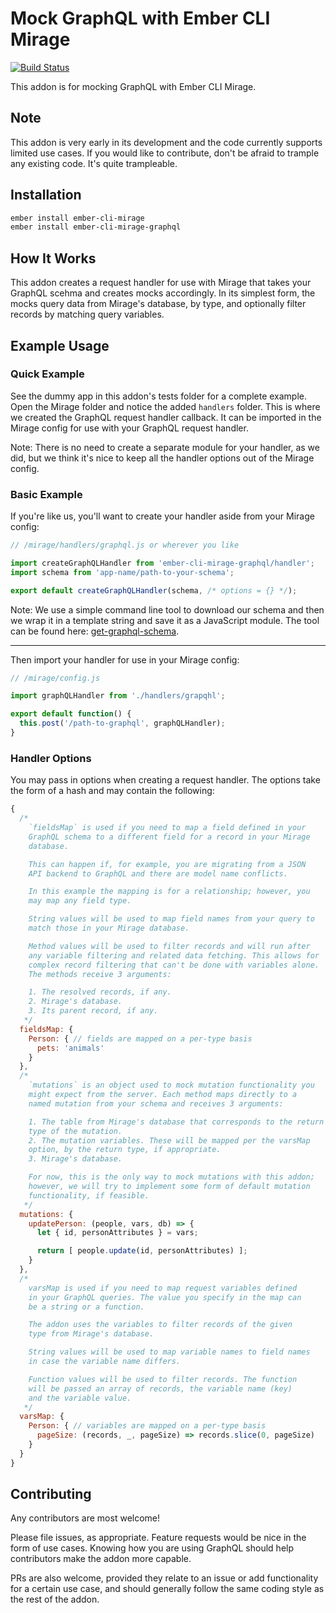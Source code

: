 # Mock GraphQL with Ember CLI Mirage

[![Build Status](https://travis-ci.org/kloeckner-i/ember-cli-mirage-graphql.svg?branch=master)](https://travis-ci.org/kloeckner-i/ember-cli-mirage-graphql)

This addon is for mocking GraphQL with Ember CLI Mirage.

## Note

This addon is very early in its development and the code currently supports limited use cases. If you would like to contribute, don't be afraid to trample any existing code. It's quite trampleable.

## Installation

```sh
ember install ember-cli-mirage
ember install ember-cli-mirage-graphql
```

## How It Works

This addon creates a request handler for use with Mirage that takes your GraphQL scehma and creates mocks accordingly. In its simplest form, the mocks query data from Mirage's database, by type, and optionally filter records by matching query variables.

## Example Usage

### Quick Example

See the dummy app in this addon's tests folder for a complete example. Open the Mirage folder and notice the added `handlers` folder. This is where we created the GraphQL request handler callback. It can be imported in the Mirage config for use with your GraphQL request handler.

Note: There is no need to create a separate module for your handler, as we did, but we think it's nice to keep all the handler options out of the Mirage config.

### Basic Example

If you're like us, you'll want to create your handler aside from your Mirage config:

```javascript
// /mirage/handlers/graphql.js or wherever you like

import createGraphQLHandler from 'ember-cli-mirage-graphql/handler';
import schema from 'app-name/path-to-your-schema';

export default createGraphQLHandler(schema, /* options = {} */);
```

Note: We use a simple command line tool to download our schema and then we wrap it in a template string and save it as a JavaScript module. The tool can be found here: [get-graphql-schema](https://www.npmjs.com/package/get-graphql-schema).

---

Then import your handler for use in your Mirage config:

```javascript
// /mirage/config.js

import graphQLHandler from './handlers/grapqhl';

export default function() {
  this.post('/path-to-graphql', graphQLHandler);
}
```

### Handler Options

You may pass in options when creating a request handler. The options take the form of a hash and may contain the following:

```javascript
{
  /*
    `fieldsMap` is used if you need to map a field defined in your
    GraphQL schema to a different field for a record in your Mirage
    database.

    This can happen if, for example, you are migrating from a JSON
    API backend to GraphQL and there are model name conflicts.

    In this example the mapping is for a relationship; however, you
    may map any field type.

    String values will be used to map field names from your query to
    match those in your Mirage database.

    Method values will be used to filter records and will run after
    any variable filtering and related data fetching. This allows for
    complex record filtering that can't be done with variables alone.
    The methods receive 3 arguments:

    1. The resolved records, if any.
    2. Mirage's database.
    3. Its parent record, if any.
   */
  fieldsMap: {
    Person: { // fields are mapped on a per-type basis
      pets: 'animals'
    }
  },
  /*
    `mutations` is an object used to mock mutation functionality you
    might expect from the server. Each method maps directly to a
    named mutation from your schema and receives 3 arguments:

    1. The table from Mirage's database that corresponds to the return
    type of the mutation.
    2. The mutation variables. These will be mapped per the varsMap
    option, by the return type, if appropriate.
    3. Mirage's database.

    For now, this is the only way to mock mutations with this addon;
    however, we will try to implement some form of default mutation
    functionality, if feasible.
   */
  mutations: {
    updatePerson: (people, vars, db) => {
      let { id, personAttributes } = vars;

      return [ people.update(id, personAttributes) ];
    }
  },
  /*
    varsMap is used if you need to map request variables defined
    in your GraphQL queries. The value you specify in the map can
    be a string or a function.

    The addon uses the variables to filter records of the given
    type from Mirage's database.

    String values will be used to map variable names to field names
    in case the variable name differs.

    Function values will be used to filter records. The function
    will be passed an array of records, the variable name (key)
    and the variable value.
   */
  varsMap: {
    Person: { // variables are mapped on a per-type basis
      pageSize: (records, _, pageSize) => records.slice(0, pageSize)
    }
  }
}
```

## Contributing

Any contributors are most welcome!

Please file issues, as appropriate. Feature requests would be nice in the form of use cases. Knowing how you are using GraphQL should help contributors make the addon more capable.

PRs are also welcome, provided they relate to an issue or add functionality for a certain use case, and should generally follow the same coding style as the rest of the addon.
